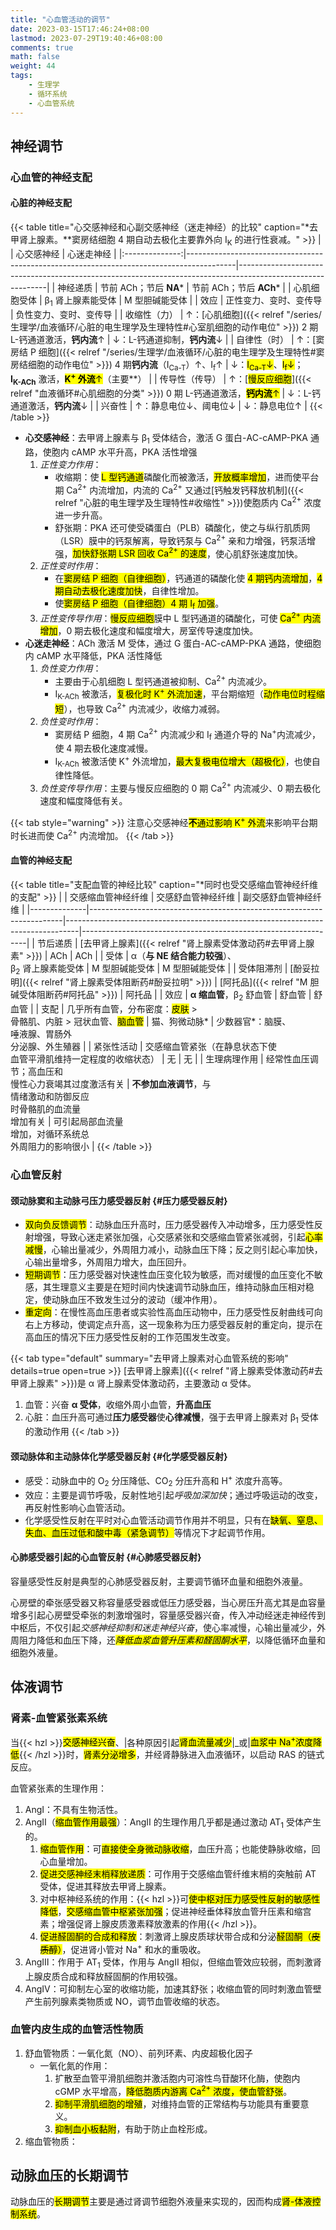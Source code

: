 ```yaml
---
title: "心血管活动的调节"
date: 2023-03-15T17:46:24+08:00
lastmod: 2023-07-29T19:40:46+08:00
comments: true
math: false
weight: 44
tags:
    - 生理学
    - 循环系统
    - 心血管系统
---
```


<!--more-->

## 神经调节

### 心血管的神经支配

#### 心脏的神经支配

{{< table title="心交感神经和心副交感神经（迷走神经）的比较" caption="\*去甲肾上腺素。\*\*窦房结细胞 4 期自动去极化主要靠外向 I<sub>K</sub> 的进行性衰减。" >}}
|                | 心交感神经                                                                               | 心迷走神经                                                                                                 |
|:--------------:|------------------------------------------------------------------------------------------|------------------------------------------------------------------------------------------------------------|
|    神经递质    | 节前 ACh；节后 **NA**\*                                                                  | 节前 ACh；节后 **ACh**\*                                                                                   |
|  心肌细胞受体  | β<sub>1</sub> 肾上腺素能受体                                                             | M 型胆碱能受体                                                                                             |
|      效应      | 正性变力、变时、变传导                                                                   | 负性变力、变时、变传导                                                                                     |
|  收缩性（力）  | ↑：[心肌细胞]({{< relref "/series/生理学/血液循环/心脏的电生理学及生理特性#心室肌细胞的动作电位" >}}) 2 期 L-钙通道激活，**钙内流**↑                                               | ↓：L-钙通道抑制，**钙内流**↓                                                                               |
|  自律性（时）  | ↑：[窦房结 P 细胞]({{< relref "/series/生理学/血液循环/心脏的电生理学及生理特性#窦房结细胞的动作电位" >}}) 4 期**钙内流**（I<sub>Ca-T</sub>）↑、I<sub>f</sub>↑                     | ↓：<mark>I<sub>Ca-T</sub>↓</mark>、<mark>I<sub>f</sub>↓</mark>；<br/>**I<sub>K-ACh</sub>** 激活，<mark>**K<sup>+</sup> 外流**↑</mark>（主要\*\*） |
| 传导性（传导） | ↑：[<mark>慢反应细胞</mark>]({{< relref "血液循环#心肌细胞的分类" >}}) 0 期 L-钙通道激活，<mark>**钙内流**↑</mark> | ↓：L-钙通道激活，**钙内流**↓                                                                               |
|     兴奋性     | ↑：静息电位↓、阈电位↓                                                                    | ↓：静息电位↑                                                                                               |
{{< /table >}}

- **心交感神经**：去甲肾上腺素与 β<sub>1</sub> 受体结合，激活 G 蛋白-AC-cAMP-PKA 通路，使胞内 cAMP 水平升高，PKA 活性增强
    1. *正性变力作用*：
        - 收缩期：使 <mark>L 型钙通道</mark>磷酸化而被激活，<mark>开放概率增加</mark>，进而使平台期 Ca<sup>2+</sup> 内流增加，内流的 Ca<sup>2+</sup> 又通过[钙触发钙释放机制]({{< relref "心脏的电生理学及生理特性#收缩性" >}})使胞质内 Ca<sup>2+</sup> 浓度进一步升高。
        - 舒张期：PKA 还可使受磷蛋白（PLB）磷酸化，使之与纵行肌质网（LSR）膜中的钙泵解离，导致钙泵与 Ca<sup>2+</sup> 亲和力增强，钙泵活增强，<mark>加快舒张期 LSR 回收 Ca<sup>2+</sup> 的速度</mark>，使心肌舒张速度加快。
    2. *正性变时作用*：
        - 在<mark>窦房结 P 细胞（自律细胞）</mark>，钙通道的磷酸化使 <mark>4 期钙内流增加</mark>，<mark>4 期自动去极化速度加快</mark>，自律性增加。
        - 使<mark>窦房结 P 细胞（自律细胞）4 期 I<sub>f</sub> 加强</mark>。
    3. *正性变传导作用*：<mark>慢反应细胞</mark>膜中 L 型钙通道的磷酸化，可使 <mark>Ca<sup>2+</sup> 内流增加</mark>，0 期去极化速度和幅度增大，房室传导速度加快。
- **心迷走神经**：ACh 激活 M 受体，通过 G 蛋白-AC-cAMP-PKA 通路，使细胞内 cAMP 水平降低，PKA 活性降低
    1. *负性变力作用*：
        - 主要由于心肌细胞 L 型钙通道被抑制、Ca<sup>2+</sup> 内流减少。
        - I<sub>K-ACh</sub> 被激活，<mark>复极化时 K<sup>+</sup> 外流加速</mark>，平台期缩短（<mark>动作电位时程缩短</mark>），也导致 Ca<sup>2+</sup> 内流减少，收缩力减弱。
    2. *负性变时作用*：
        - 窦房结 P 细胞，4 期 Ca<sup>2+</sup> 内流减少和 I<sub>f</sub> 通道介导的 Na<sup>+</sup>内流减少，使 4 期去极化速度减慢。
        - I<sub>K-ACh</sub> 被激活使 K<sup>+</sup> 外流增加，<mark>最大复极电位增大（超极化）</mark>，也使自律性降低。
    3. *负性变传导作用*：主要与慢反应细胞的 0 期 Ca<sup>2+</sup> 内流减少、0 期去极化速度和幅度降低有关。

{{< tab style="warning" >}}
注意心交感神经<mark>**不**通过影响 K<sup>+</sup> 外流</mark>来影响平台期时长进而使 Ca<sup>2+</sup> 内流增加。
{{< /tab >}}

#### 血管的神经支配

{{< table title="支配血管的神经比较" caption="\*同时也受交感缩血管神经纤维的支配" >}}
|              | 交感缩血管神经纤维                                                    | 交感舒血管神经纤维                                                              | 副交感舒血管神经纤维                                           |
|--------------|-----------------------------------------------------------------------|---------------------------------------------------------------------------------|----------------------------------------------------------------|
| 节后递质     | [去甲肾上腺素]({{< relref "肾上腺素受体激动药#去甲肾上腺素" >}})      | ACh                                                                             | ACh                                                            |
| 受体         | α（**与 NE 结合能力较强**）、<br/>β<sub>2</sub> 肾上腺素能受体        | M 型胆碱能受体                                                                  | M 型胆碱能受体                                                 |
| 受体阻滞剂   | [酚妥拉明]({{< relref "肾上腺素受体阻断药#酚妥拉明" >}})              | [阿托品]({{< relref "M 胆碱受体阻断药#阿托品" >}})                              | 阿托品                                                         |
| 效应         | **α 缩血管**，β<sub>2</sub> 舒血管                                    | 舒血管                                                                          | 舒血管                                                         |
| 支配         | 几乎所有血管，分布密度：<mark>皮肤</mark> \><br/>骨骼肌、内脏 \> 冠状血管、<mark>脑血管</mark>  | 猫、狗微动脉\*                                                                  | 少数器官\*：脑膜、<br/>唾液腺、胃肠外<br/>分泌腺、外生殖器     |
| 紧张性活动   | 交感缩血管紧张（在静息状态下使<br/>血管平滑肌维持一定程度的收缩状态） | 无                                                                              | 无                                                             |
| 生理病理作用 | 经常性血压调节；高血压和<br/>慢性心力衰竭其过度激活有关               | **不参加血液调节**，与<br/>情绪激动和防御反应<br/>时骨骼肌的血流量<br/>增加有关 | 可引起局部血流量<br/>增加，对循环系统总<br/>外周阻力的影响很小 |
{{< /table >}}

### 心血管反射

#### 颈动脉窦和主动脉弓压力感受器反射 {#压力感受器反射}

- <mark>双向负反馈调节</mark>：动脉血压升高时，压力感受器传入冲动增多，压力感受性反射增强，导致心迷走紧张加强，心交感紧张和交感缩血管紧张减弱，引起<mark>心率减慢</mark>，心输出量减少，外周阻力减小，动脉血压下降；反之则引起心率加快，心输出量增多，外周阻力增大，血压回升。
- <mark>短期调节</mark>：压力感受器对快速性血压变化较为敏感，而对缓慢的血压变化不敏感，其生理意义主要是在短时间内快速调节动脉血压，维持动脉血压相对稳定，使动脉血压不致发生过分的波动（缓冲作用）。
- <mark>重定向</mark>：在慢性高血压患者或实验性高血压动物中，压力感受性反射曲线可向右上方移动，使调定点升高，这一现象称为压力感受器反射的重定向，提示在高血压的情况下压力感受性反射的工作范围发生改变。

{{< tab type="default" summary="去甲肾上腺素对心血管系统的影响" details=true open=true >}}
[去甲肾上腺素]({{< relref "肾上腺素受体激动药#去甲肾上腺素" >}})是 α 肾上腺素受体激动药，主要激动 α 受体。

1. 血管：兴奋 **α 受体**，收缩外周小血管，**升高血压**
2. 心脏：血压升高可通过**压力感受器**使**心律减慢**，强于去甲肾上腺素对 β<sub>1</sub> 受体的激动作用
{{< /tab >}}

#### 颈动脉体和主动脉体化学感受器反射 {#化学感受器反射}

- 感受：动脉血中的 O<sub>2</sub> 分压降低、CO<sub>2</sub> 分压升高和 H<sup>+</sup> 浓度升高等。
- 效应：主要是调节呼吸，反射性地引起*呼吸加深加快*；通过呼吸运动的改变，再反射性影响心血管活动。
- 化学感受性反射在平时对心血管活动调节作用并不明显，只有在<mark>缺氧、窒息、失血、血压过低和酸中毒（紧急调节）</mark>等情况下才起调节作用。

#### 心肺感受器引起的心血管反射 {#心肺感受器反射}

容量感受性反射是典型的心肺感受器反射，主要调节循环血量和细胞外液量。

心房壁的牵张感受器又称容量感受器或低压力感受器，当心房压升高尤其是血容量增多引起心房壁受牵张的刺激增强时，容量感受器兴奋，传入冲动经迷走神经传到中枢后，不仅引起*交感神经抑制和迷走神经兴奋*，使心率减慢，心输出量减少，外周阻力降低和血压下降，还<mark>*降低血浆血管升压素和醛固酮水平*</mark>，以降低循环血量和细胞外液量。

## 体液调节

### 肾素-血管紧张素系统

当{{< hzl >}}<mark>交感神经兴奋</mark>、|各种原因引起<mark>肾血流量减少</mark>|_或|<mark>血浆中 Na<sup>+</sup>浓度降低</mark>{{< /hzl >}}时，<mark>肾素分泌增多</mark>，并经肾静脉进入血液循环，以启动 RAS 的链式反应。

血管紧张素的生理作用：

1. AngⅠ：不具有生物活性。
2. AngⅡ（<mark>缩血管作用最强</mark>）：AngⅡ 的生理作用几乎都是通过激动 AT<sub>1</sub> 受体产生的。
    1. <mark>缩血管作用</mark>：可<mark>直接使全身微动脉收缩</mark>，血压升高；也能使静脉收缩，回心血量增加。
    2. <mark>促进交感神经末梢释放递质</mark>：可作用于交感缩血管纤维末梢的突触前 AT 受体，促进其释放去甲肾上腺素。
    3. 对中枢神经系统的作用：{{< hzl >}}可<mark>使中枢对压力感受性反射的敏感性降低</mark>，<mark>交感缩血管中枢紧张加强</mark>；促进神经垂体释放血管升压素和缩宫素；增强促肾上腺皮质激素释放激素的作用{{< /hzl >}}。
    4. <mark>促进醛固酮的合成和释放</mark>：刺激肾上腺皮质球状带合成和分泌<mark>醛固酮（~~皮质醇~~）</mark>，促进肾小管对 Na<sup>+</sup> 和水的重吸收。
3. AngⅢ：作用于 AT<sub>1</sub> 受体，作用与 AngⅡ 相似，但缩血管效应较弱，而刺激肾上腺皮质合成和释放醛固酮的作用较强。
4. AngⅣ：可抑制左心室的收缩功能，加速其舒张；收缩血管的同时刺激血管壁产生前列腺素类物质或 NO，调节血管收缩的状态。

### 血管内皮生成的血管活性物质

1. 舒血管物质：一氧化氮（NO）、前列环素、内皮超极化因子
    - 一氧化氮的作用：
        1. 扩散至血管平滑肌细胞并激活胞内可溶性鸟苷酸环化酶，使胞内 cGMP 水平增高，<mark>降低胞质内游离 Ca<sup>2+</sup> 浓度，使血管舒张</mark>。
        2. <mark>抑制平滑肌细胞的增殖</mark>，对维持血管的正常结构与功能具有重要意义。
        3. <mark>抑制血小板黏附</mark>，有助于防止血栓形成。
2. 缩血管物质：

## 动脉血压的长期调节

动脉血压的<mark>长期调节</mark>主要是通过肾调节细胞外液量来实现的，因而构成<mark>肾-体液控制系统</mark>。
